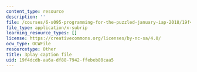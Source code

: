 ```yaml
---
content_type: resource
description: ''
file: /courses/6-s095-programming-for-the-puzzled-january-iap-2018/19f4dcdbaa6adf887942ffebeb80caa5_a1RaIqkdG0c.srt
file_type: application/x-subrip
learning_resource_types: []
license: https://creativecommons.org/licenses/by-nc-sa/4.0/
ocw_type: OCWFile
resourcetype: Other
title: 3play caption file
uid: 19f4dcdb-aa6a-df88-7942-ffebeb80caa5
---
```


